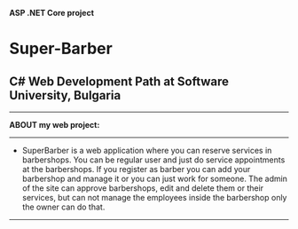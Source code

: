  **ASP .NET Core project** 

# Super-Barber

 ## C# Web Development Path at Software University, Bulgaria
------------

 **ABOUT my web project:**

------------
- SuperBarber is a web application where you can reserve services in barbershops. You can be regular user and just do service appointments at the barbershops. If you register as barber you can add your barbershop and manage it or you can just work for someone. 
The admin of the site can approve barbershops, edit and delete them or their services, but can not manage the employees inside the barbershop only the owner can do that.

------------
